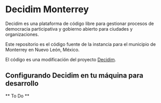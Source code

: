 # Decidim Monterrey

Decidim es una plataforma de código libre para gestionar procesos de democracia participativa y gobierno abierto para ciudades y organizaciones.

Este repositorio es el código fuente de la instancia para el municipio de Monterrey en Nuevo León, México.

El código es una modificación del proyecto [Decidim](https://github.com/decidim/decidim).

## Configurando Decidim en tu máquina para desarrollo

** To Do **
